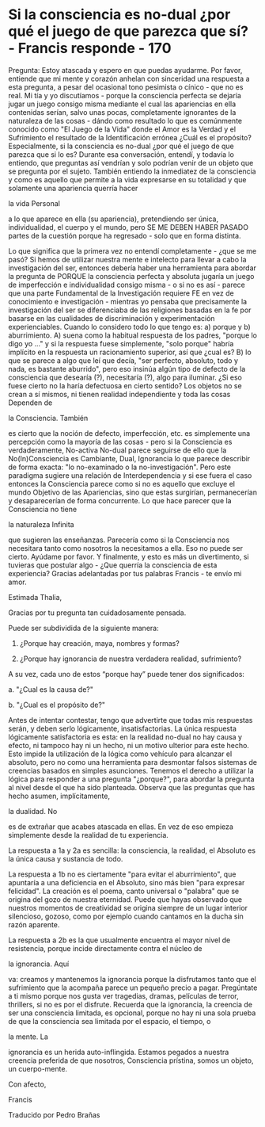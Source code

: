 # Si la consciencia es no-dual ¿por qué el juego de que parezca que sí? - Francis responde - 170

Pregunta: Estoy atascada y espero en que puedas ayudarme. Por favor, entiende que mi mente y corazón anhelan con sinceridad una respuesta a esta pregunta, a pesar del ocasional tono pesimista o cínico - que no es real. Mi tía y yo discutíamos - porque la consciencia perfecta se dejaría jugar un juego consigo misma mediante el cual las apariencias en ella contenidas serían, salvo unas pocas, completamente ignorantes de la naturaleza de las cosas - dándo como resultado lo que es comúnmente conocido como "El Juego de la Vida" donde el Amor es la Verdad y el Sufrimiento el resultado de la Identificación errónea ¿Cuál es el propósito? Especialmente, si la consciencia es no-dual ¿por qué el juego de que parezca que si lo es? Durante esa conversación, entendí, y todavía lo entiendo, que preguntas así vendrían y solo podrían venir de un objeto que se pregunta por el sujeto. También entiendo la inmediatez de la consciencia y como es aquello que permite a la vida expresarse en su totalidad y que solamente una apariencia querría hacer

la vida Personal

a lo que aparece en ella (su apariencia), pretendiendo ser única, individualidad, el cuerpo y el mundo, pero SE ME DEBEN HABER PASADO partes de la cuestión porque ha regresado - solo que en forma distinta.

Lo que significa que la primera vez no entendí completamente - ¿que se me pasó? Si hemos de utilizar nuestra mente e intelecto para llevar a cabo la investigación del ser, entonces debería haber una herramienta para abordar la pregunta de PORQUE la consciencia perfecta y absoluta jugaría un juego de imperfección e individualidad consigo misma - o si no es así - parece que una parte Fundamental de la Investigación requiere FE en vez de conocimiento e investigación - mientras yo pensaba que precisamente la investigación del ser se diferenciaba de las religiones basadas en la fe por basarse en las cualidades de discriminación y experimentación experienciables. Cuando lo considero todo lo que tengo es: a) porque y b) aburrimiento. A) suena como la habitual respuesta de los padres, "porque lo digo yo ..." y si la respuesta fuese simplemente, "solo porque" habría implícito en la respuesta un racionamiento superior, así que ¿cual es? B) lo que se parece a algo que leí que decía, "ser perfecto, absoluto, todo y nada, es bastante aburrido", pero eso insinúa algún tipo de defecto de la consciencia que desearía (?), necesitaría (?), algo para iluminar. ¿Si eso fuese cierto no la haría defectuosa en cierto sentido? Los objetos no se crean a sí mismos, ni tienen realidad independiente y toda las cosas Dependen de

la Consciencia. También

es cierto que la noción de defecto, imperfección, etc. es simplemente una percepción como la mayoría de las cosas - pero si la Consciencia es verdaderamente, No-activa No-dual parece seguirse de ello que la No(In)Consciencia es Cambiante, Dual, Ignorancia lo que parece describir de forma exacta: "lo no-examinado o la no-investigación". Pero este paradigma sugiere una relación de Interdependencia y si ese fuera el caso entonces la Consciencia parece como si no es aquello que excluye el mundo Objetivo de las Apariencias, sino que estas surgirían, permanecerían y desaparecerían de forma concurrente. Lo que hace parecer que la Consciencia no tiene

la naturaleza Infinita

que sugieren las enseñanzas. Parecería como si la Consciencia nos necesitara tanto como nosotros la necesitamos a ella. Eso no puede ser cierto. Ayúdame por favor. Y finalmente, y esto es más un divertimento, si tuvieras que postular algo - ¿Que querría la consciencia de esta experiencia? Gracias adelantadas por tus palabras Francis - te envío mi amor.

Estimada Thalia,

Gracias por tu pregunta tan cuidadosamente pensada.

Puede ser subdividida de la siguiente manera:

1. ¿Porque hay creación, maya, nombres y formas?

2. ¿Porque hay ignorancia de nuestra verdadera realidad, sufrimiento?

A su vez, cada uno de estos “porque hay” puede tener dos significados:

a. "¿Cual es la causa de?"

b. "¿Cual es el propósito de?"

Antes de intentar contestar, tengo que advertirte que todas mis respuestas serán, y deben serlo lógicamente, insatisfactorias. La única respuesta lógicamente satisfactoria es esta: en la realidad no-dual no hay causa y efecto, ni tampoco hay ni un hecho, ni un motivo ulterior para este hecho. Esto impide la utilización de la lógica como vehículo para alcanzar el absoluto, pero no como una herramienta para desmontar falsos sistemas de creencias basados en simples asunciones. Tenemos el derecho a utilizar la lógica para responder a una pregunta "¿porque?", para abordar la pregunta al nivel desde el que ha sido planteada. Observa que las preguntas que has hecho asumen, implícitamente,

la dualidad. No

es de extrañar que acabes atascada en ellas. En vez de eso empieza simplemente desde la realidad de tu experiencia.

La respuesta a 1a y 2a es sencilla: la consciencia, la realidad, el Absoluto es la única causa y sustancia de todo.

La respuesta a 1b no es ciertamente "para evitar el aburrimiento", que apuntaría a una deficiencia en el Absoluto, sino más bien "para expresar felicidad". La creación es el poema, canto universal o "palabra" que se origina del gozo de nuestra eternidad. Puede que hayas observado que nuestros momentos de creatividad se origina siempre de un lugar interior silencioso, gozoso, como por ejemplo cuando cantamos en la ducha sin razón aparente.

La respuesta a 2b es la que usualmente encuentra el mayor nivel de resistencia, porque incide directamente contra el núcleo de

la ignorancia. Aquí

va: creamos y mantenemos la ignorancia porque la disfrutamos tanto que el sufrimiento que la acompaña parece un pequeño precio a pagar. Pregúntate a ti mismo porque nos gusta ver tragedias, dramas, películas de terror, thrillers, si no es por el disfrute. Recuerda que la ignorancia, la creencia de ser una consciencia limitada, es opcional, porque no hay ni una sola prueba de que la consciencia sea limitada por el espacio, el tiempo, o

la mente. La

ignorancia es un herida auto-inflingida. Estamos pegados a nuestra creencia preferida de que nosotros, Consciencia prístina, somos un objeto, un cuerpo-mente.

Con afecto,

Francis

Traducido por Pedro Brañas

